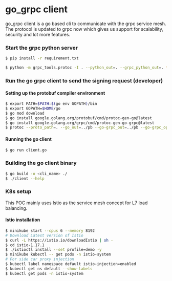 # go_grpc client
go_grpc client is a go based cli to communicate with the grpc service mesh.
The protocol is updated to grpc now which gives us support for scalability, security and lot more features.

### Start the grpc python server
```bash
$ pip install -r requirement.txt

$ python -m grpc_tools.protoc -I . --python_out=. --grpc_python_out=. *.proto
```

### Run the go grpc client to send the signing request (developer)
#### Setting up the protobuf compiler environment
```bash
$ export PATH=$PATH:$(go env GOPATH)/bin
$ export GOPATH=$HOME/go
$ go mod download
$ go install google.golang.org/protobuf/cmd/protoc-gen-go@latest
$ go install google.golang.org/grpc/cmd/protoc-gen-go-grpc@latest
$ protoc --proto_path=. --go_out=../pb --go-grpc_out=../pb --go-grpc_opt=paths=source_relative --go_opt=paths=source_relative *.proto
```
#### Running the go client
```bash
$ go run client.go
```

### Building the go client binary
```bash
$ go build -o <cli_name> ./
$ ./client --help
```

### K8s setup

This POC mainly uses Istio as the service mesh concept for L7 load balancing.

#### Istio installation
```bash
$ minikube start --cpus 6 --memory 8192
# Download Latest version of Istio
$ curl -L https://istio.io/downloadIstio | sh -
$ cd istio-1.17.1
$ ./istioctl install --set profile=demo -y
$ minikube kubectl -- get pods -n istio-system
# For side car proxy injection
$ kubectl label namespace default istio-injection=enabled
$ kubectl get ns default --show-labels
$ kubectl get pods -n istio-system
```